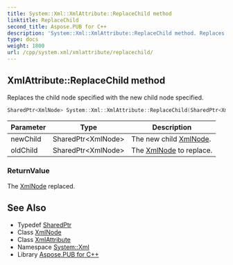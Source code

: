 ```yaml
---
title: System::Xml::XmlAttribute::ReplaceChild method
linktitle: ReplaceChild
second_title: Aspose.PUB for C++
description: 'System::Xml::XmlAttribute::ReplaceChild method. Replaces the child node specified with the new child node specified in C++.'
type: docs
weight: 1800
url: /cpp/system.xml/xmlattribute/replacechild/
---
```

## XmlAttribute::ReplaceChild method


Replaces the child node specified with the new child node specified.

```cpp
SharedPtr<XmlNode> System::Xml::XmlAttribute::ReplaceChild(SharedPtr<XmlNode> newChild, SharedPtr<XmlNode> oldChild) override
```


| Parameter | Type | Description |
| --- | --- | --- |
| newChild | SharedPtr\<XmlNode\> | The new child [XmlNode](../../xmlnode/). |
| oldChild | SharedPtr\<XmlNode\> | The [XmlNode](../../xmlnode/) to replace. |

### ReturnValue

The [XmlNode](../../xmlnode/) replaced.

## See Also

* Typedef [SharedPtr](../../../system/sharedptr/)
* Class [XmlNode](../../xmlnode/)
* Class [XmlAttribute](../)
* Namespace [System::Xml](../../)
* Library [Aspose.PUB for C++](../../../)
